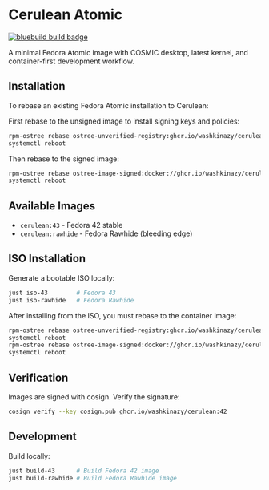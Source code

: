 # Cerulean Atomic

[![bluebuild build badge](https://github.com/washkinazy/cerulean-atomic/actions/workflows/build.yml/badge.svg)](https://github.com/washkinazy/cerulean-atomic/actions/workflows/build.yml)

A minimal Fedora Atomic image with COSMIC desktop, latest kernel, and container-first development workflow.

## Installation

To rebase an existing Fedora Atomic installation to Cerulean:

First rebase to the unsigned image to install signing keys and policies:
```bash
rpm-ostree rebase ostree-unverified-registry:ghcr.io/washkinazy/cerulean:42
systemctl reboot
```

Then rebase to the signed image:
```bash
rpm-ostree rebase ostree-image-signed:docker://ghcr.io/washkinazy/cerulean:42
systemctl reboot
```

## Available Images

- `cerulean:43` - Fedora 42 stable
- `cerulean:rawhide` - Fedora Rawhide (bleeding edge)

## ISO Installation

Generate a bootable ISO locally:
```bash
just iso-43        # Fedora 43
just iso-rawhide   # Fedora Rawhide
```

After installing from the ISO, you must rebase to the container image:
```bash
rpm-ostree rebase ostree-unverified-registry:ghcr.io/washkinazy/cerulean:42
systemctl reboot
rpm-ostree rebase ostree-image-signed:docker://ghcr.io/washkinazy/cerulean:42
systemctl reboot
```

## Verification

Images are signed with cosign. Verify the signature:

```bash
cosign verify --key cosign.pub ghcr.io/washkinazy/cerulean:42
```

## Development

Build locally:
```bash
just build-43      # Build Fedora 42 image
just build-rawhide # Build Fedora Rawhide image
```
